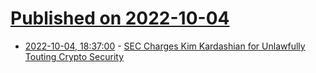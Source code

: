 # [Published on 2022-10-04](index.md)

* [2022-10-04, 18:37:00](https://soylentnews.org/article.pl?sid=22/10/04/0439237&from=rss) - [SEC Charges Kim Kardashian for Unlawfully Touting Crypto Security](https://soylentnews.org/article.pl?sid=22/10/04/0439237&from=rss)
